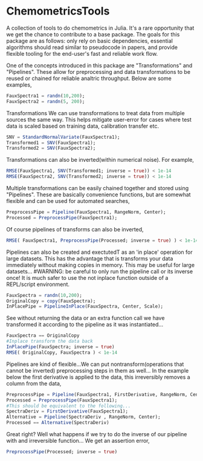 # ChemometricsTools
A collection of tools to do chemometrics in Julia. It's a rare opportunity that we get the chance to contribute to a base package. The goals for this package are as follows: only rely on basic dependencies, essential algorithms should read similar to pseudocode in papers, and provide flexible tooling for the end-user's fast and reliable work flow.

One of the concepts introduced in this package are "Transformations" and "Pipelines". These allow for preprocessing and data transformations to be reused or chained for reliable analtric throughput. Below are some examples,
```julia
FauxSpectra1 = randn(10,200);
FauxSpectra2 = randn(5, 200);
```
Transformations
We can use transformations to treat data from multiple sources the same way. This helps mitigate user-error for cases where test data is scaled based on training data, calibration transfer etc.

```julia
SNV = StandardNormalVariate(FauxSpectra1);
Transformed1 = SNV(FauxSpectra1);
Transformed2 = SNV(FauxSpectra2);
```
Transformations can also be inverted(within numerical noise). For example,
```julia
RMSE(FauxSpectra1, SNV(Transformed1; inverse = true)) < 1e-14
RMSE(FauxSpectra2, SNV(Transformed2; inverse = true)) < 1e-14
```

Multiple transformations can be easily chained together and stored using "Pipelines". These are basically convenience functions, but are somewhat flexible and can be used for automated searches,
```julia
PreprocessPipe = Pipeline(FauxSpectra1, RangeNorm, Center);
Processed = PreprocessPipe(FauxSpectra1);
```
Of course pipelines of transforms can also be inverted,
```julia
RMSE( FauxSpectra1, PreprocessPipe(Processed; inverse = true) ) < 1e-14
```
Pipelines can also be created and exectutedT as an 'in place' operation for large datasets. This has the advantage that is transforms your data immediately without making copies in memory. This may be useful for large datasets...
#WARNING: be careful to only run the pipeline call or its inverse once! It is much safer to use the not inplace function outside of a REPL/script environment.

```julia
FauxSpectra = randn(10,200);
OriginalCopy = copy(FauxSpectra);
InPlacePipe = PipelineInPlace(FauxSpectra, Center, Scale);
```
See without returning the data or an extra function call we have transformed it according to the pipeline as it was instantiated...
```julia
FauxSpectra == OriginalCopy
#Inplace transform the data back
InPlacePipe(FauxSpectra; inverse = true)
RMSE( OriginalCopy, FauxSpectra ) < 1e-14
```
Pipelines are kind of flexible...We can put nontransform(operations that cannot be inverted) preprocessing steps in them as well... In the example below the first derivative is applied to the data, this irreversibly removes a column from the data,
```julia
PreprocessPipe = Pipeline(FauxSpectra1, FirstDerivative, RangeNorm, Center);
Processed = PreprocessPipe(FauxSpectra1);
#This should be equivalent to the following...
SpectraDeriv = FirstDerivative(FauxSpectra1);
Alternative = Pipeline(SpectraDeriv , RangeNorm, Center);
Processed == Alternative(SpectraDeriv)
```
Great right? Well what happens if we try to do the inverse of our pipeline with and irreversible function... We get an assertion error,
```julia
PreprocessPipe(Processed; inverse = true)
```
